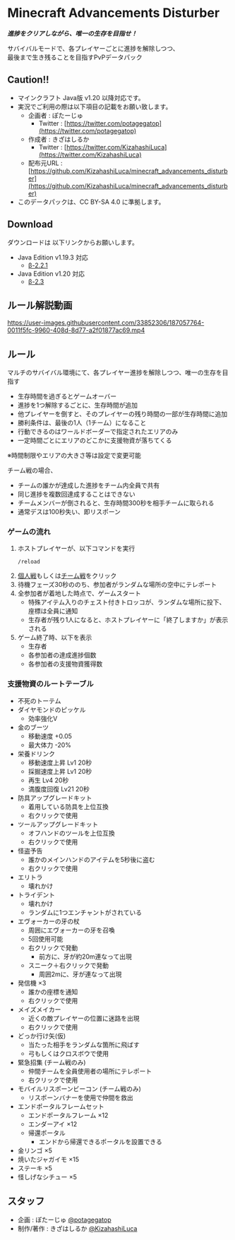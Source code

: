 # Minecraft Advancements Disturber
__*進捗をクリアしながら、唯一の生存を目指せ！*__

サバイバルモードで、各プレイヤーごとに進捗を解除しつつ、  
最後まで生き残ることを目指すPvPデータパック

## Caution!!
 - マインクラフト Java版 v1.20 以降対応です。
 - 実況でご利用の際は以下項目の記載をお願い致します。
   - 企画者 : ぽたーじゅ
     - Twitter : [https://twitter.com/potagegatop](https://twitter.com/potagegatop)
   - 作成者 : きざはしるか
     - Twitter : [https://twitter.com/KizahashiLuca](https://twitter.com/KizahashiLuca)
   - 配布元URL : [https://github.com/KizahashiLuca/minecraft_advancements_disturber](https://github.com/KizahashiLuca/minecraft_advancements_disturber)
 - このデータパックは、CC BY-SA 4.0 に準拠します。

## Download
ダウンロードは 以下リンクからお願いします。
 - Java Edition v1.19.3 対応
   - [β-2.2.1](https://github.com/KizahashiLuca/Minecraft_Advancements_Disturber/releases/tag/beta-2.2.1)
 - Java Edition v1.20 対応
   - [β-2.3](https://github.com/KizahashiLuca/Minecraft_Advancements_Disturber/releases/tag/beta-2.3)
   
## ルール解説動画


https://user-images.githubusercontent.com/33852306/187057764-0011f5fc-9960-408d-8d77-a2f01877ac69.mp4



## ルール
マルチのサバイバル環境にて、各プレイヤー進捗を解除しつつ、唯一の生存を目指す

 - 生存時間を過ぎるとゲームオーバー
 - 進捗を1つ解除するごとに、生存時間が追加
 - 他プレイヤーを倒すと、そのプレイヤーの残り時間の一部が生存時間に追加
 - 勝利条件は、最後の1人（1チーム）になること
 - 行動できるのはワールドボーダーで指定されたエリアのみ
 - 一定時間ごとにエリアのどこかに支援物資が落ちてくる

※時間制限やエリアの大きさ等は設定で変更可能

チーム戦の場合、
 - チームの誰かが達成した進捗をチーム内全員で共有
 - 同じ進捗を複数回達成することはできない
 - チームメンバーが倒されると、生存時間300秒を相手チームに取られる
 - 通常デスは100秒失い、即リスポーン

### ゲームの流れ
 1. ホストプレイヤーが、以下コマンドを実行
    ```mcfunction
    /reload
    ```
 2. <ins>個人戦</ins>もしくは<ins>チーム戦</ins>をクリック
 3. 待機フェーズ30秒ののち、参加者がランダムな場所の空中にテレポート
 4. 全参加者が着地した時点で、ゲームスタート
    - 特殊アイテム入りのチェスト付きトロッコが、ランダムな場所に投下、座標は全員に通知
    - 生存者が残り1人になると、ホストプレイヤーに「終了しますか」が表示される
 5. ゲーム終了時、以下を表示
    - 生存者
    - 各参加者の達成進捗個数
    - 各参加者の支援物資獲得数

### 支援物資のルートテーブル
 - 不死のトーテム
 - ダイヤモンドのピッケル
   - 効率強化V
 - 金のブーツ
   - 移動速度 +0.05
   - 最大体力 -20%
 - 栄養ドリンク
   - 移動速度上昇 Lv1 20秒
   - 採掘速度上昇 Lv1 20秒
   - 再生 Lv4 20秒
   - 満腹度回復 Lv21 20秒
 - 防具アップグレードキット
   - 着用している防具を上位互換
   - 右クリックで使用
 - ツールアップグレードキット
   - オフハンドのツールを上位互換
   - 右クリックで使用
 - 怪盗予告
   - 誰かのメインハンドのアイテムを5秒後に盗む
   - 右クリックで使用
 - エリトラ
   - 壊れかけ
 - トライデント
   - 壊れかけ
   - ランダムに1つエンチャントがされている
 - エヴォーカーの牙の杖
   - 周囲にエヴォーカーの牙を召喚
   - 5回使用可能
   - 右クリックで発動
     - 前方に、牙が約20m連なって出現
   - スニーク＋右クリックで発動
     - 周囲2mに、牙が連なって出現
 - 発信機 ×3
   - 誰かの座標を通知
   - 右クリックで使用
 - メイズメイカー
   - 近くの敵プレイヤーの位置に迷路を出現
   - 右クリックで使用
 - どっか行け矢(仮)
   - 当たった相手をランダムな箇所に飛ばす
   - 弓もしくはクロスボウで使用
 - 緊急招集 (チーム戦のみ)
   - 仲間チームを全員使用者の場所にテレポート
   - 右クリックで使用
 - モバイルリスポーンビーコン (チーム戦のみ)
   - リスポーンバナーを使用で仲間を救出
 - エンドポータルフレームセット
   - エンドポータルフレーム ×12
   - エンダーアイ ×12
   - 帰還ポータル
     - エンドから帰還できるポータルを設置できる
 - 金リンゴ ×5
 - 焼いたジャガイモ ×15
 - ステーキ ×5
 - 怪しげなシチュー ×5

## スタッフ
 - 企画 : ぽたーじゅ [@potagegatop](https://twitter.com/potagegatop)
 - 制作/著作 : きざはしるか [@KizahashiLuca](https://twitter.com/KizahashiLuca)
